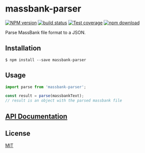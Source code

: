 # massbank-parser

  [![NPM version][npm-image]][npm-url]
  [![build status][travis-image]][travis-url]
  [![Test coverage][codecov-image]][codecov-url]
  [![npm download][download-image]][download-url]

Parse MassBank file format to a JSON.

## Installation

`$ npm install --save massbank-parser`

## Usage

```js
import parse from 'massbank-parser';

const result = parse(massbankText);
// result is an object with the parsed massbank file
```

## [API Documentation](https://cheminfo.github.io/massbank-parser/)

## License

  [MIT](./LICENSE)

[npm-image]: https://img.shields.io/npm/v/massbank-parser.svg?style=flat-square
[npm-url]: https://www.npmjs.com/package/massbank-parser
[travis-image]: https://img.shields.io/travis/cheminfo/massbank-parser/master.svg?style=flat-square
[travis-url]: https://travis-ci.org/cheminfo/massbank-parser
[codecov-image]: https://img.shields.io/codecov/c/github/cheminfo/massbank-parser.svg?style=flat-square
[codecov-url]: https://codecov.io/gh/cheminfo/massbank-parser
[download-image]: https://img.shields.io/npm/dm/massbank-parser.svg?style=flat-square
[download-url]: https://www.npmjs.com/package/massbank-parser
